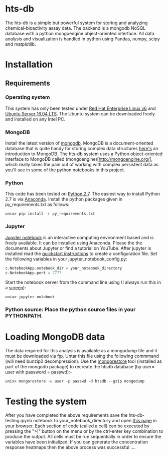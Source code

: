 # hts-db
The hts-db is a simple but powerful system for storing and analyzing chemical-bioactivity assay data. The backend is a mongodb NoSQL database with a python mongoengine object-oriented interface. All data analysis and visualization is handled in python using Pandas, numpy, scipy and matplotlib. 

# Installation

## Requirements

### Operating system 
This system has only been tested under [Red Hat Enterprise Linux v6](https://www.redhat.com/en/technologies/linux-platforms/enterprise-linux) and [Ubuntu Server 16.04 LTS](http://www.ubuntu.com). The Ubuntu system can be downloaded freely and installed on any Intel PC. 

### MongoDB

Install the latest version of [mongodb](http://www.mongodb.com). MongoDB is a document-oriented database that is quite handy for storing complex data structures [here's](https://docs.mongodb.com/getting-started/shell/introduction/) an introduction to MongoDB. The hts-db system uses a Python object-oriented interface to MongoDB called (mongoengine)[http://mongoengine.org/], which really takes the pain out of working with complex persistent data as you'll see in some of the python notebooks in this project. 
 
### Python

This code has been tested on [Python 2.7](http://python.org). The easiest way to install Python 2.7 is via [Anaconda](https://www.continuum.io/downloads). Install the python packages given in py_requirements.txt as follows:

```
unix> pip install -r py_requirements.txt
```

### Jupyter
[Jupyter notebook](http://jupyter.org/) is an interactive computing environment based and is freely available. It can be installed using Anaconda. Please the the documents about Jupyter or find a tutorial on YouTube.  After jupyter is installed read the [quickstart instructions](https://jupyter-notebook-beginner-guide.readthedocs.io/en/latest/) to create a configuration file. Set the following variables in your jupyter_notebook_config.py:

```python
c.NotebookApp.notebook_dir = your_notebook_directory
c.NotebookApp.port = 7777
```

Start the notebook server from the command line using (I always run this in a [screen](https://www.gnu.org/software/screen/manual/screen.html)):

```
unix> jupyter notebook
```

### Python source: Place the python source files in your PYTHONPATH. 

# Loading MongoDB data
The data required for this analysis is available as a mongodump file and it must be downloaded via [ftp](ftp://newftp.epa.gov/comptox/Staff/ishah/htsdb_v1.tbz2).  Untar this file using the following commmand (will need bunzip2 decompression). Use the [mongorestore](https://docs.mongodb.com/manual/reference/program/mongorestore/) tool (installed as part of the mongodb package) to recreate the htsdb database (by user= user with password = passwd):-

```
unix> mongorestore -u user -p passwd -d htsdb --gzip mongodump 
```


# Testing the system
After you have completed the above requirements save the hts-db-testing.ipynb notebook to your_notebook_directory and open [this page](http://localhost:7777) in your browser. Each section of code (called a cell) can be executed by pressing the ">|" button on the menu or by the ctrl-enter key combination to produce the output. All cells must be run sequentially in order to ensure the variables have been initialized. If you can generate the concentration response heatmaps then the above process was successful .... 


